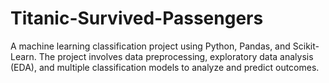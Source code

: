 # Titanic-Survived-Passengers
A machine learning classification project using Python, Pandas, and Scikit-Learn. The project involves data preprocessing, exploratory data analysis (EDA), and multiple classification models to analyze and predict outcomes.
